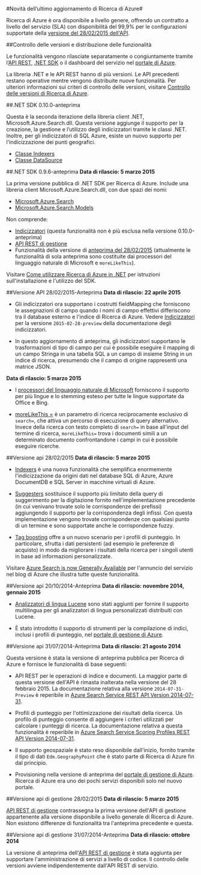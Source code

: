 <properties 
	pageTitle="Novità dell’ultimo aggiornamento di Ricerca di Azure | Microsoft Azure" 
	description="Note sulla versione per Ricerca di Azure che descrivono gli aggiornamenti più recenti al servizio" 
	services="search" 
	documentationCenter="" 
	authors="HeidiSteen" 
	manager="mblythe" 
	editor=""/>

<tags 
	ms.service="search" 
	ms.devlang="rest-api" 
	ms.workload="search" 
	ms.topic="article" 
	ms.tgt_pltfrm="na" 
	ms.date="04/09/2015" 
	ms.author="heidist"/>

#Novità dell’ultimo aggiornamento di Ricerca di Azure#

Ricerca di Azure è ora disponibile a livello genere, offrendo un contratto a livello del servizio (SLA) con disponibilità del 99,9% per le configurazioni supportate della [versione del 28/02/2015 dell'API](https://msdn.microsoft.com/library/azure/dn798935.aspx).

##Controllo delle versioni e distribuzione delle funzionalità

Le funzionalità vengono rilasciate separatamente o congiuntamente tramite l’[API REST](https://msdn.microsoft.com/library/azure/dn798935.aspx), [.NET SDK](http://go.microsoft.com/fwlink/?LinkId=528216) o il dashboard del servizio nel [portale di Azure](https://portal.azure.com).

La libreria .NET e le API REST hanno di più versioni. Le API precedenti restano operative mentre vengono distribuite nuove funzionalità. Per ulteriori informazioni sui criteri di controllo delle versioni, visitare [Controllo delle versioni di Ricerca di Azure](https://msdn.microsoft.com/library/azure/dn864560.aspx).


##.NET SDK 0.10.0-anteprima

Questa è la seconda iterazione della libreria client .NET, Microsoft.Azure.Search.dll. Questa versione aggiunge il supporto per la creazione, la gestione e l’utilizzo degli indicizzatori tramite le classi .NET. Inoltre, per gli indicizzatori di SQL Azure, esiste un nuovo supporto per l'indicizzazione dei punti geografici.

- [Classe Indexers](https://msdn.microsoft.com/library/azure/microsoft.azure.search.models.indexer.aspx)
- [Classe DataSource](https://msdn.microsoft.com/library/azure/microsoft.azure.search.models.datasource.aspx)

##.NET SDK 0.9.6-anteprima
**Data di rilascio: 5 marzo 2015**

La prima versione pubblica di .NET SDK per Ricerca di Azure. Include una libreria client Microsoft.Azure.Search.dll, con due spazi dei nomi:

- [Microsoft.Azure.Search](https://msdn.microsoft.com/library/azure/microsoft.azure.search.aspx)
- [Microsoft.Azure.Search.Models](https://msdn.microsoft.com/library/azure/microsoft.azure.search.models.aspx)

Non comprende:

- [Indicizzatori](http://go.microsoft.com/fwlink/p/?LinkId=528173) (questa funzionalità non è più esclusa nella versione 0.10.0-anteprima)
- [API REST di gestione ](https://msdn.microsoft.com/library/azure/dn832684.aspx)
- Funzionalità della versione di [anteprima del 28/02/2015](search-api-2015-02-28-Preview.md) (attualmente le funzionalità di sola anteprima sono costituite dai processori del linguaggio naturale di Microsoft e `moreLikeThis`).

Visitare [Come utilizzare Ricerca di Azure in .NET](http://go.microsoft.com/fwlink/p/?LinkId=528088) per istruzioni sull'installazione e l'utilizzo del SDK.

##Versione API 28/02/2015-Anteprima
**Data di rilascio: 22 aprile 2015**

- Gli indicizzatori ora supportano i costrutti fieldMapping che forniscono le assegnazioni di campo quando i nomi di campo effettivi differiscono tra il database esterno e l'indice di Ricerca di Azure. Vedere [Indicizzatori](search-api-indexers-2015-02-28-Preview.md) per la versione `2015-02-28-preview` della documentazione degli indicizzatori.

- In questo aggiornamento di anteprima, gli indicizzatori supportano le trasformazioni di tipo di campo per cui è possibile eseguire il mapping di un campo Stringa in una tabella SQL a un campo di insieme String in un indice di ricerca, presumendo che il campo di origine rappresenti una matrice JSON.

**Data di rilascio: 5 marzo 2015**

- I [processori del linguaggio naturale di Microsoft](search-api-2015-02-28-Preview.md) forniscono il supporto per più lingue e lo stemming esteso per tutte le lingue supportate da Office e Bing.

- [moreLikeThis =](search-api-2015-02-28-Preview.md) è un parametro di ricerca reciprocamente esclusivo di `search=`, che attiva un percorso di esecuzione di query alternativo. Invece della ricerca con testo completo di `search=` in base all'input del termine di ricerca, `moreLikeThis=` trova i documenti simili a un determinato documento confrontandone i campi in cui è possibile eseguire ricerche.

##Versione api 28/02/2015 
**Data di rilascio: 5 marzo 2015**

- [Indexers](http://go.microsoft.com/fwlink/p/?LinkID=528210) è una nuova funzionalità che semplifica enormemente l'indicizzazione da origini dati nel database SQL di Azure, Azure DocumentDB e SQL Server in macchine virtuali di Azure.

- [Suggesters](https://msdn.microsoft.com/library/azure/dn798936.aspx) sostituisce il supporto più limitato della query di suggerimento per la digitazione fornito nell'implementazione precedente (in cui venivano trovate solo le corrispondenze dei prefissi) aggiungendo il supporto per la corrispondenza degli infissi. Con questa implementazione vengono trovate corrispondenze con qualsiasi punto di un termine e sono supportate anche le corrispondenze fuzzy.

- [Tag boosting](http://go.microsoft.com/fwlink/p/?LinkId=528212) offre a un nuovo scenario per i profili di punteggio. In particolare, sfrutta i dati persistenti (ad esempio le preferenze di acquisto) in modo da migliorare i risultati della ricerca per i singoli utenti in base ad informazioni personalizzate.

Visitare [Azure Search is now Generally Available](http://go.microsoft.com/fwlink/p/?LinkId=528211) per l'annuncio del servizio nel blog di Azure che illustra tutte queste funzionalità.

##Versione api 20/10/2014-Anteprima
**Data di rilascio: novembre 2014, gennaio 2015**

- [Analizzatori di lingua Lucene](search-api-2014-10-20-preview.md) sono stati aggiunti per fornire il supporto multilingua per gli analizzatori di lingua personalizzati distribuiti con Lucene. 

- È stato introdotto il supporto di strumenti per la compilazione di indici, inclusi i profili di punteggio, nel [portale di gestione di Azure](https://portal.azure.com).

##Versione api 31/07/2014-Anteprima
**Data di rilascio: 21 agosto 2014**

Questa versione è stata la versione di anteprima pubblica per Ricerca di Azure e fornisce le funzionalità di base seguenti:

- API REST per le operazioni di indice e documenti. La maggior parte di questa versione dell'API è rimasta inalterata nella versione del 28 febbraio 2015. La documentazione relativa alla versione `2014-07-31-Preview` è reperibile in [Azure Search Service REST API Version 2014-07-31](search-api-2014-07-31-preview.md).

- Profili di punteggio per l'ottimizzazione dei risultati della ricerca. Un profilo di punteggio consente di aggiungere i criteri utilizzati per calcolare i punteggi di ricerca. La documentazione relativa a questa funzionalità è reperibile in [Azure Search Service Scoring Profiles REST API Version 2014-07-31](search-api-scoring-profiles-2014-07-31-preview.md).

- Il supporto geospaziale è stato reso disponibile dall'inizio, fornito tramite il tipo di dati `Edm.GeographyPoint` che è stato parte di Ricerca di Azure fin dal principio.

- Provisioning nella versione di anteprima del [portale di gestione di Azure](https://portal.azure.com). Ricerca di Azure era uno dei pochi servizi disponibili solo nel nuovo portale.

##Versione api di gestione 28/02/2015
**Data di rilascio: 5 marzo 2015**

[API REST di gestione](https://msdn.microsoft.com/library/azure/dn832684.aspx) contrassegna la prima versione dell'API di gestione appartenente alla versione disponibile a livello generale di Ricerca di Azure. Non esistono differenze di funzionalità tra l'anteprima precedente e questa.

##Versione api di gestione 31/07/2014-Anteprima
**Data di rilascio: ottobre 2014**

La versione di anteprima dell'[API REST di gestione](search-management-api-2014-07-31-preview.md) è stata aggiunta per supportare l'amministrazione di servizi a livello di codice. Il controllo delle versioni avviene indipendentemente dall'API REST di servizio.



<!--HONumber=54-->